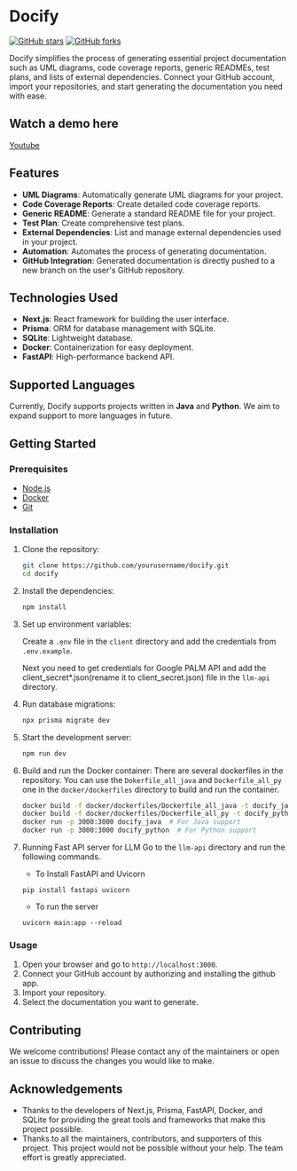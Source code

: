 # Docify

[![GitHub stars](https://img.shields.io/github/stars/Yashasv-Prajapati/docify)](https://github.com/Yashasv-Prajapati/docify/stargazers)
[![GitHub forks](https://img.shields.io/github/forks/Yashasv-Prajapati/docify)](https://github.com/yourusername/docify/network)

Docify simplifies the process of generating essential project documentation such as UML diagrams, code coverage reports, generic READMEs, test plans, and lists of external dependencies. Connect your GitHub account, import your repositories, and start generating the documentation you need with ease.

## Watch a demo here 
[Youtube](https://youtu.be/2u4ifIhH8lM)

## Features

- **UML Diagrams**: Automatically generate UML diagrams for your project.
- **Code Coverage Reports**: Create detailed code coverage reports.
- **Generic README**: Generate a standard README file for your project.
- **Test Plan**: Create comprehensive test plans.
- **External Dependencies**: List and manage external dependencies used in your project.
- **Automation**: Automates the process of generating documentation.
- **GitHub Integration**: Generated documentation is directly pushed to a new branch on the user's GitHub repository.



## Technologies Used

- **Next.js**: React framework for building the user interface.
- **Prisma**: ORM for database management with SQLite.
- **SQLite**: Lightweight database.
- **Docker**: Containerization for easy deployment.
- **FastAPI**: High-performance backend API.

## Supported Languages

Currently, Docify supports projects written in **Java** and **Python**. We aim to expand support to more languages in future.


## Getting Started

### Prerequisites

- [Node.js](https://nodejs.org/)
- [Docker](https://www.docker.com/)
- [Git](https://git-scm.com/)

### Installation

1. Clone the repository:
    ```bash
    git clone https://github.com/yourusername/docify.git
    cd docify
    ```

2. Install the dependencies:
    ```bash
    npm install
    ```

3. Set up environment variables:

    Create a `.env` file in the `client` directory and add the credentials from `.env.example`.

    Next you need to get credentials for Google PALM API and add the client_secret*.json(rename it to client_secret.json) file in the `llm-api` directory.

4. Run database migrations:
    ```bash
    npx prisma migrate dev
    ```

5. Start the development server:
    ```bash
    npm run dev
    ```

6. Build and run the Docker container:
    There are several dockerfiles in the repository. You can use the `Dokerfile_all_java` and `Dockerfile_all_py` one in the `docker/dockerfiles` directory to build and run the container.

    ```bash
    docker build -f docker/dockerfiles/Dockerfile_all_java -t docify_java .
    docker build -f docker/dockerfiles/Dockerfile_all_py -t docify_python .
    docker run -p 3000:3000 docify_java  # For Java support
    docker run -p 3000:3000 docify_python  # For Python support
    ```
7. Running Fast API server for LLM
    Go to the `llm-api` directory and run the following commands.

    - To Install FastAPI and Uvicorn
    ```
    pip install fastapi uvicorn
    ```
    - To run the server
    
    ```
    uvicorn main:app --reload
    ```

### Usage

1. Open your browser and go to `http://localhost:3000`.
2. Connect your GitHub account by authorizing and installing the github app.
3. Import your repository.
4. Select the documentation you want to generate.


## Contributing

We welcome contributions! Please contact any of the maintainers or open an issue to discuss the changes you would like to make.

## Acknowledgements

- Thanks to the developers of Next.js, Prisma, FastAPI, Docker, and SQLite for providing the great tools and frameworks that make this project possible. 
- Thanks to all the maintainers, contributors, and supporters of this project. This project would not be possible without your help. The team effort is greatly appreciated.
